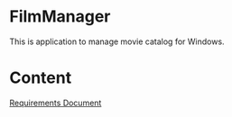 # FilmManager
This is application to manage movie catalog for Windows.

# Content
[Requirements Document](https://github.com/ussnik209/FilmManager/blob/master/Documents/SRS.md)
